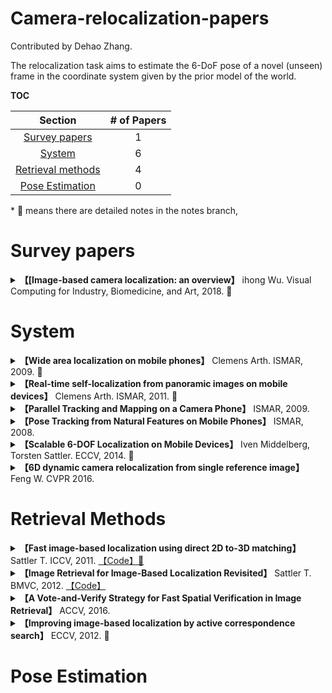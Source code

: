 # Camera-relocalization-papers

Contributed by Dehao Zhang.

The relocalization task aims to estimate the 6-DoF pose of a novel (unseen) frame in the coordinate system given by the prior model of the world. 



**TOC**

| Section | # of Papers |
|:---:|:---:|
|[Survey papers](#Surveys) | 1|
|[System](#system) | 6 |
|[Retrieval methods](#Retrieval) | 4 |
|[Pose Estimation](#Pose) | 0 |

\* 📒 means there are detailed notes in the notes branch,



<h1 id="Surveys">Survey papers</h1>

<details>
<summary> <b>【[Image-based camera localization: an overview】</b> ihong Wu. Visual Computing for Industry, Biomedicine, and Art, 2018. 📒</summary>
 <b> More detailed notes in the notes branch.</b>
</details>




<h1 id="system">System</h1>

<details>
<summary> <b>【Wide area localization on mobile phones】</b> Clemens Arth. ISMAR, 2009. 📒</summary> 
<b> More detailed notes in the notes branch.</b> The first step is reconstruction and save the result by PVS(potentially visible sets). Then feature matching and pose etismation... In a normal relocalization way.
</details>
<details>
<summary> <b>【Real-time self-localization from panoramic images on mobile devices】</b> Clemens Arth. ISMAR, 2011. 📒</summary>
<b> More detailed notes in the notes branch.</b> This paper focused on the outdoor scene. The differences of the method and traditional methods are using image stiching to get panoramic images.
</details>

<details>
<summary> <b>【Parallel Tracking and Mapping on a Camera Phone】</b> ISMAR, 2009.</summary>
</details>

<details>
<summary> <b>【Pose Tracking from Natural Features on Mobile Phones】</b> ISMAR, 2008.</summary>
</details>

<details>
<summary> <b>【Scalable 6-DOF Localization on Mobile Devices】</b> Iven Middelberg, Torsten Sattler. ECCV, 2014. 📒</summary>
This work combines the local tracking and global relocalization so they throwed the loop closuring in the tracking. The main contributions of this paper are the three align methods: alignment only once, alignment using the global keyframe positions and alignmnet Using the global 2D-3D matches.
</details>


<details>
<summary> <b>【6D dynamic camera relocalization from single reference image】</b> Feng W. CVPR 2016. </summary>
</details>


<h1 id="Retrieval">Retrieval Methods</h1>

<details>
<summary> <b>【Fast image-based localization using direct 2D to-3D matching】</b> Sattler T. ICCV, 2011. <a href="https://www.graphics.rwth-aachen.de/software/image-localization/">【Code】📒</a></summary>
<b> More detailed notes in the notes branch.</b> The direct means use the descriptors of 2D
  points to match the descriptors of 3D points.
</details>

<details>
<summary> <b>【Image Retrieval for Image-Based Localization Revisited】</b> Sattler T. BMVC, 2012. <a href="https://www.graphics.rwth-aachen.de/software/image-localization/">【Code】</a></summary>
</details>

<details>
<summary> <b>【A Vote-and-Verify Strategy for Fast Spatial Verification in Image Retrieval】</b> ACCV, 2016. </summary>
</details>
<details>
<summary> <b>【Improving image-based localization by active correspondence search】</b> ECCV, 2012. 📒</summary>
A more efficient version of the "Fast image-based localization using direct 2D to 3D machting". With 2D to 3D match onece and then do 3D to 2D.
Beacause using 2D points for find 3D points is not efficient, but using 3D points to find 2D points is efficient for the less number of 2D points.
</details>



<h1 id="Pose">Pose Estimation</h1>




